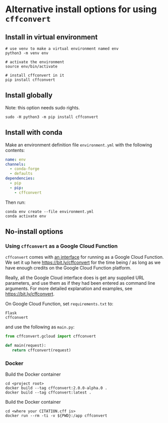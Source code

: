 # Alternative install options for using `cffconvert`

## Install in virtual environment

```shell
# use venv to make a virtual environment named env
python3 -m venv env

# activate the environment
source env/bin/activate

# install cffconvert in it
pip install cffconvert
```

## Install globally

Note: this option needs sudo rights.

```shell
sudo -H python3 -m pip install cffconvert
```

## Install with conda

Make an environment definition file `environment.yml` with the following contents:

```yaml
name: env
channels:
  - conda-forge
  - defaults
dependencies:
  - pip
  - pip:
    - cffconvert
```

Then run:

```shell
conda env create --file environment.yml
conda activate env
```

## No-install options

### Using `cffconvert` as a Google Cloud Function

`cffconvert` comes with [an interface](/cffconvert/gcloud.py) for
running as a Google Cloud Function. We set it up here
<https://bit.ly/cffconvert> for the time being / as long as we have
enough credits on the Google Cloud Function platform.

Really, all the Google Cloud interface does is get any supplied URL
parameters, and use them as if they had been entered as command line
arguments. For more detailed explanation and examples, see
<https://bit.ly/cffconvert>.

On Google Cloud Function, set `requirements.txt` to:

```text
Flask
cffconvert
```

and use the following as `main.py`:

```python
from cffconvert.gcloud import cffconvert

def main(request):
   return cffconvert(request)
```

### Docker

Build the Docker container 

```shell
cd <project root>
docker build --tag cffconvert:2.0.0-alpha.0 .
docker build --tag cffconvert:latest .
```

Build the Docker container 

```shell
cd <where your CITATION.cff is>
docker run --rm -ti -v ${PWD}:/app cffconvert
```


